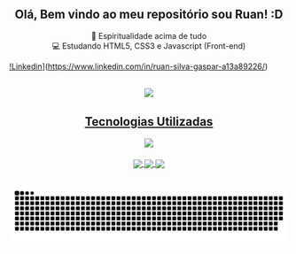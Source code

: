 <h2 align="center">Olá, Bem vindo ao  meu repositório sou Ruan! :D</h2>

<p align="center">
  🙏 Espiritualidade acima de tudo
  <br>
  💻 Estudando HTML5, CSS3 e Javascript (Front-end)
</p>

[!Linkedin](https://img.shields.io/badge/LinkedIn-0077B5?style=for-the-badge&logo=linkedin&logoColor=white)](https://www.linkedin.com/in/ruan-silva-gaspar-a13a89226/)

<br>

<div align="center">
  <a href="https://github.com/RSG27">
  <img height="180em" src="https://github-readme-stats.vercel.app/api?username=RSG27&show_icons=true&theme=shades-of-purple&include_all_commits=true&count_private=true"/>
</div>
  
<h2 align="center">Tecnologias Utilizadas</h2>
  
<div align="center">
  <img height="180em" src="https://github-readme-stats.vercel.app/api/top-langs/?username=RSG27&layout=compact&langs_count=6&theme=shades-of-purple"/>
  <br><br>
  <img  align="center" src="https://img.shields.io/badge/HTML5-E34F26?style=for-the-badge&logo=html5&logoColor=white"/>
  <img  align="center" src="https://img.shields.io/badge/CSS3-1572B6?style=for-the-badge&logo=css3&logoColor=white"/>
  <img  align="center" src="https://img.shields.io/badge/JavaScript-F7DF1E?style=for-the-badge&logo=javascript&logoColor=black"/>
</div>
  
<br>
  
![Snake animation](https://github.com/RSG27/RSG27/blob/output/github-contribution-grid-snake.svg)
